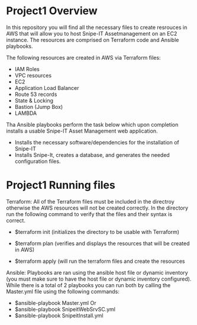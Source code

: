 # Project1 Overview

In this repository you will find all the necessary files to create resrouces in AWS that will allow you to host Snipe-IT Assetmanagement on an EC2 instance. The resources are comprised on Terraform code and Ansible playbooks. 

The following resources are created in AWS via Terraform files:

 - IAM Roles
 - VPC resources
 - EC2
 - Application Load Balancer
 - Route 53 records
 - State & Locking
 - Bastion (Jump Box)
 - LAMBDA
 
 Tha Ansible playbooks perform the task below which upon completion installs a usable Snipe-IT Asset Management web application.
 
  - Installs the necessary software/dependencies for the installation of Snipe-IT
  - Installs Snipe-It, creates a database, and generates the needed configuration files.
  
  
 # Project1 Running files
 
 Terraform:
      All of the Terraform files must be included in the directroy otherwise the AWS resources will not be created correctly. In the directory run the following command to verify that the files and their syntax is correct.
 
  - $terraform init       (initializes the directory to be usable with Terraform)
  - $terraform plan       (verifies and displays the resources that will be created in AWS)
  
  - $terraform apply      (will run the terraform files and create the resources
  
  Ansible:
        Playbooks are ran using the ansible host file or dynamic inventory (you must make sure to have the host file or dynamic inventory configured). While there is a total of 2 playbooks you can run both by calling the Master.yml file using the following commands:
        
  - $ansible-playbook Master.yml
Or
  - $ansible-playbook SnipeitWebSrvSC.yml
  - $ansible-playbook SnipeitInstall.yml
  
  
  
  
